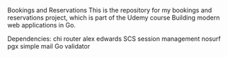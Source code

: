 Bookings and Reservations
This is the repository for my bookings and reservations project, which is part of the Udemy course Building modern web applications in Go.

Dependencies:
chi router
alex edwards SCS session management
nosurf
pgx
simple mail
Go validator
